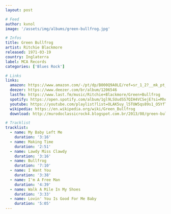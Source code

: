```yaml
---
layout: post

# Feed
author: kvnol
image: '/assets/img/albums/green-bullfrog.jpg'

# Infos
title: Green Bullfrog
artist: Ritchie Blackmore
released: 1971-03-19
country: Inglaterra
label: MCA Records
categories: ['Blues Rock']

# Links
links:
  amazon: https://www.amazon.com/-/pt/dp/B000Q9A0LE/ref=sr_1_2?__mk_pt_BR=%C3%85M%C3%85%C5%BD%C3%95%C3%91&dchild=1&keywords=green+bullfrog&qid=1615614269&s=music&sr=1-2
  deezer: https://www.deezer.com/br/album/1206546
  lastfm: https://www.last.fm/music/Ritchie+Blackmore/Green+Bullfrog
  spotify: https://open.spotify.com/album/1gl9LSUudSS7QIH4VCSejE?si=Mhq3P3KAQgCKb7V1LdCneQ
  youtube: https://youtube.com/playlist?list=OLAK5uy_l5TUW5qs89s1_O5YfT9xhgQMsWWtDutOY
  wikipedia: https://en.wikipedia.org/wiki/Green_Bullfrog
  download: http://murodoclassicrock4.blogspot.com.br/2013/08/green-bullfrog-1970.html

# Tracklist
tracklist:
  - name: My Baby Left Me
    duration: '3:16'
  - name: Making Time
    duration: '2:51'
  - name: Lawdy Miss Clawdy
    duration: '3:16'
  - name: Bullfrog
    duration: '7:10'
  - name: I Want You
    duration: '3:38'
  - name: I'm A Free Man
    duration: '4:39'
  - name: Walk A Mile In My Shoes
    duration: '3:33'
  - name: Lovin' You Is Good For Me Baby
    duration: '5:05'
---
```

